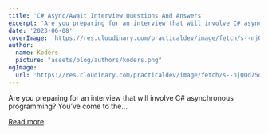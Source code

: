```yaml
---
title: 'C# Async/Await Interview Questions And Answers'
excerpt: 'Are you preparing for an interview that will involve C# asynchronous programming? You’ve come to the...'
date: '2023-06-08'
coverImage: 'https://res.cloudinary.com/practicaldev/image/fetch/s--njQQd75q--/c_imagga_scale,f_auto,fl_progressive,h_420,q_auto,w_1000/https://dev-to-uploads.s3.amazonaws.com/uploads/articles/s8lcl4qy9qz56rxk41lw.png'
author:
  name: Koders
  picture: "assets/blog/authors/koders.png"
ogImage:
  url: 'https://res.cloudinary.com/practicaldev/image/fetch/s--njQQd75q--/c_imagga_scale,f_auto,fl_progressive,h_420,q_auto,w_1000/https://dev-to-uploads.s3.amazonaws.com/uploads/articles/s8lcl4qy9qz56rxk41lw.png'
---
```


Are you preparing for an interview that will involve C# asynchronous programming? You’ve come to the...

[Read more](https://dev.to/bytehide/c-asyncawait-interview-questions-and-answers-f7l)
